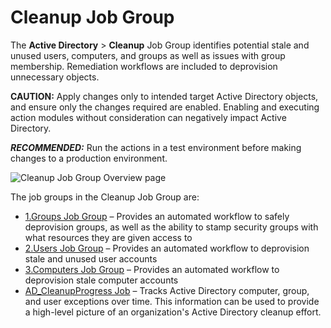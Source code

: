 # Cleanup Job Group

The **Active Directory** > **Cleanup** Job Group identifies potential stale and unused users,
computers, and groups as well as issues with group membership. Remediation workflows are included to
deprovision unnecessary objects.

**CAUTION:** Apply changes only to intended target Active Directory objects, and ensure only the
changes required are enabled. Enabling and executing action modules without consideration can
negatively impact Active Directory.

**_RECOMMENDED:_** Run the actions in a test environment before making changes to a production
environment.

![Cleanup Job Group Overview page](/img/product_docs/accessanalyzer/12.0/admin/runninginstances/overviewpage.webp)

The job groups in the Cleanup Job Group are:

- [1.Groups Job Group](/docs/accessanalyzer/12.0/solutions/activedirectory/cleanup/groups/overview.md) – Provides an automated workflow to safely deprovision
  groups, as well as the ability to stamp security groups with what resources they are given access
  to
- [2.Users Job Group](/docs/accessanalyzer/12.0/solutions/activedirectory/cleanup/users/overview.md) – Provides an automated workflow to deprovision stale and
  unused user accounts
- [3.Computers Job Group](/docs/accessanalyzer/12.0/solutions/activedirectory/cleanup/computers/overview.md) – Provides an automated workflow to deprovision
  stale computer accounts
- [AD_CleanupProgress Job](/docs/accessanalyzer/12.0/solutions/activedirectory/cleanup/ad_cleanupprogress.md) – Tracks Active Directory computer, group, and
  user exceptions over time. This information can be used to provide a high-level picture of an
  organization's Active Directory cleanup effort.
